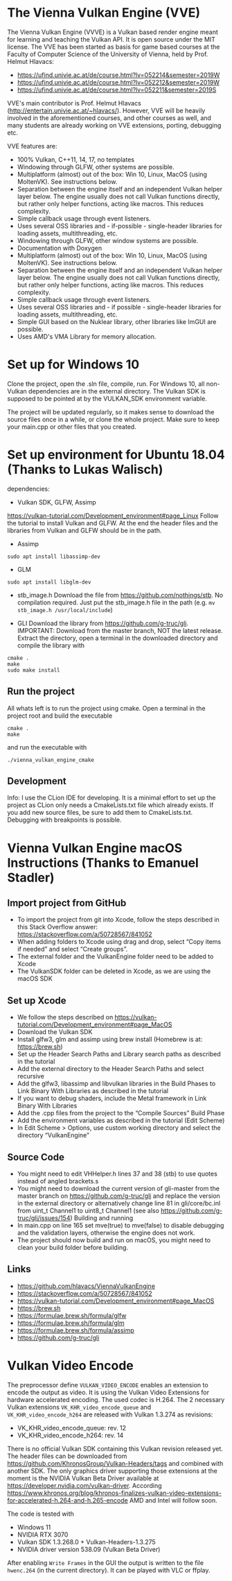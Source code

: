 # The Vienna Vulkan Engine (VVE)
The Vienna Vulkan Engine (VVVE) is a Vulkan based render engine meant for learning and teaching the Vulkan API. It is open source under the MIT license. The VVE has been started as basis for game based courses at the Faculty of Computer Science of the University of Vienna, held by Prof. Helmut Hlavacs:

- https://ufind.univie.ac.at/de/course.html?lv=052214&semester=2019W
- https://ufind.univie.ac.at/de/course.html?lv=052212&semester=2019W
- https://ufind.univie.ac.at/de/course.html?lv=052211&semester=2019S

VVE's main contributor is Prof. Helmut Hlavacs (http://entertain.univie.ac.at/~hlavacs/). However, VVE will be heavily involved in the aforementioned courses, and other courses as well, and many students are already working on VVE extensions, porting, debugging etc.

VVE features are:
- 100% Vulkan, C++11, 14, 17, no templates
- Windowing through GLFW, other systems are possible.
- Multiplatform (almost) out of the box: Win 10, Linux, MacOS (using MoltenVK). See instructions below.
- Separation between the engine itself and an independent Vulkan helper layer below. The engine usually does not call Vulkan functions directly, but rather only helper functions, acting like macros. This reduces complexity.
- Simple callback usage through event listeners.
- Uses several OSS libraries and  - if-possible - single-header libraries for loading assets, multithreading, etc.
- Windowing through GLFW, other window systems are possible.
- Documentation with Doxygen
- Multiplatform (almost) out of the box: Win 10, Linux, MacOS (using MoltenVK). See instructions below.
- Separation between the engine itself and an independent Vulkan helper layer below. The engine usually does not call Vulkan functions directly, but rather only helper functions, acting like macros. This reduces complexity.
- Simple callback usage through event listeners.
- Uses several OSS libraries and - if possible - single-header libraries for loading assets, multithreading, etc.
- Simple GUI based on the Nuklear library, other libraries like ImGUI are possible.
- Uses AMD's VMA Library for memory allocation.


# Set up for Windows 10

Clone the project, open the .sln file, compile, run.
For Windows 10, all non-Vulkan dependencies are in the external directory. The Vulkan SDK is supposed to be pointed at by the VULKAN_SDK environment variable.

The project will be updated regularly, so it makes sense to download the source files once in a while, or clone the whole project. Make sure to keep your main.cpp or other files that you created.


# Set up environment for Ubuntu 18.04 (Thanks to Lukas Walisch)

dependencies:

- Vulkan SDK, GLFW, Assimp

https://vulkan-tutorial.com/Development_environment#page_Linux
Follow the tutorial to install Vulkan and GLFW. At the end the header files and the libraries from Vulkan and GLFW should be in the path.

- Assimp

```
sudo apt install libassimp-dev
```

- GLM

```
sudo apt install libglm-dev
```

- stb_image.h
Download the file from https://github.com/nothings/stb. No compilation required. Just put the stb_image.h file in the path (e.g. `mv stb_image.h /usr/local/include`)

- GLI
Download the library from https://github.com/g-truc/gli. IMPORTANT: Download from the master branch, NOT the latest release. Extract the directory, open a terminal in the downloaded directory and compile the library with
```
cmake .
make
sudo make install
```

## Run the project
All whats left is to run the project using cmake. Open a terminal in the project root and build the executable
```
cmake .
make
```

and run the executable with
```
./vienna_vulkan_engine_cmake
```

## Development
Info: I use the CLion IDE for developing. It is a minimal effort to set up the project as CLion only needs a CmakeLists.txt file which already exists. If you add new source files, be sure to add them to CmakeLists.txt. Debugging with breakpoints is possible.



# Vienna Vulkan Engine macOS Instructions (Thanks to Emanuel Stadler)

## Import project from GitHub
-	To import the project from git into Xcode, follow the steps described in this Stack Overflow answer: https://stackoverflow.com/a/50728567/841052
-	When adding folders to Xcode using drag and drop, select “Copy items if needed” and select “Create groups”.
-	The external folder and the VulkanEngine folder need to be added to Xcode
-	The VulkanSDK folder can be deleted in Xcode, as we are using the macOS SDK

## Set up Xcode
-	We follow the steps described on https://vulkan-tutorial.com/Development_environment#page_MacOS
-	Download the Vulkan SDK
-	Install glfw3, glm and assimp using brew install (Homebrew is at: https://brew.sh)
-	Set up the Header Search Paths and Library search paths as described in the tutorial
-	Add the external directory to the Header Search Paths and select recursive
-	Add the glfw3, libassimp and libvulkan libraries in the Build Phases to Link Binary With Libraries as described in the tutorial
-	If you want to debug shaders, include the Metal framework in Link Binary With Libraries
-	Add the .cpp files from the project to the “Compile Sources” Build Phase
-	Add the environment variables as described in the tutorial (Edit Scheme)
-	In Edit Scheme > Options, use custom working directory and select the directory “VulkanEngine”

## Source Code
-	You might need to edit VHHelper.h lines 37 and 38 (stb) to use quotes instead of angled brackets.s
-	You might need to download the current version of gli-master from the master branch on https://github.com/g-truc/gli and replace the version in the external directory or alternatively change line 81 in gli/core/bc.inl from uint_t Channel1 to uint8_t Channel1 (see also https://github.com/g-truc/gli/issues/154)
Building and running
-	In main.cpp on line 165 set mve(true) to mve(false) to disable debugging and the validation layers, otherwise the engine does not work.
-	The project should now build and run on macOS, you might need to clean your build folder before building.

## Links
-	https://github.com/hlavacs/ViennaVulkanEngine
-	https://stackoverflow.com/a/50728567/841052
-	https://vulkan-tutorial.com/Development_environment#page_MacOS
-	https://brew.sh
-	https://formulae.brew.sh/formula/glfw
-	https://formulae.brew.sh/formula/glm
-	https://formulae.brew.sh/formula/assimp
-	https://github.com/g-truc/gli

# Vulkan Video Encode

The preprocessor define `VULKAN_VIDEO_ENCODE` enables an extension to encode the output as video. It is using the Vulkan Video Extensions for hardware accelerated encoding. The used codec is H.264. The 2 necessary Vulkan extensions `VK_KHR_video_encode_queue` and `VK_KHR_video_encode_h264` are released with Vulkan 1.3.274 as revisions:
- VK_KHR_video_encode_queue: rev. 12
- VK_KHR_video_encode_h264: rev. 14

There is no official Vulkan SDK containing this Vulkan revision released yet. The header files can be downloaded from https://github.com/KhronosGroup/Vulkan-Headers/tags and combined with another SDK.
The only graphics driver supporting those extensions at the moment is the NVIDIA Vulkan Beta Driver available at https://developer.nvidia.com/vulkan-driver. According https://www.khronos.org/blog/khronos-finalizes-vulkan-video-extensions-for-accelerated-h.264-and-h.265-encode AMD and Intel will follow soon.

The code is tested with
- Windows 11
- NVIDIA RTX 3070
- Vulkan SDK 1.3.268.0 + Vulkan-Headers-1.3.275
- NVIDIA driver version 538.09 (Vulkan Beta Driver)

After enabling `Write Frames` in the GUI the output is written to the file `hwenc.264` (in the current directory). It can be played with VLC or ffplay.